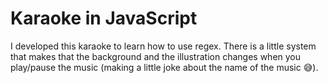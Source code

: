 # Karaoke in JavaScript

I developed this karaoke to learn how to use regex. There is a little system that makes that the background and the illustration changes when you play/pause the music (making a little joke about the name of the music :sweat_smile:).